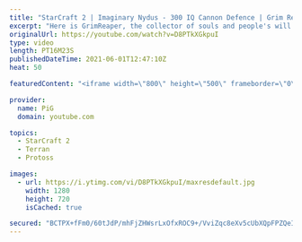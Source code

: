```yaml
---
title: "StarCraft 2 | Imaginary Nydus - 300 IQ Cannon Defence | Grim Reaper #7"
excerpt: "Here is GrimReaper, the collector of souls and people's will to practice StarCraft 2 again. -- 🐷 Like my videos? Help support me by being a patron: https://www.patreon.com/PiGSC2 🐖 Watch live at https://www.twitch.tv/x5_pig 🐽 Linktree: https://linktr.ee/PiGStarcraft 👕 Merch: https://teespring.com/stores/pig-sc2"
originalUrl: https://youtube.com/watch?v=D8PTkXGkpuI
type: video
length: PT16M23S
publishedDateTime: 2021-06-01T12:47:10Z
heat: 50

featuredContent: "<iframe width=\"800\" height=\"500\" frameborder=\"0\" src=\"https://www.youtube.com/embed/D8PTkXGkpuI\" allow=\"accelerometer; autoplay; encrypted-media; gyroscope; picture-in-picture\" allowfullscreen></iframe>"

provider:
  name: PiG
  domain: youtube.com

topics:
  - StarCraft 2
  - Terran
  - Protoss

images:
  - url: https://i.ytimg.com/vi/D8PTkXGkpuI/maxresdefault.jpg
    width: 1280
    height: 720
    isCached: true

secured: "BCTPX+fFm0/60tJdP/mhFjZHWsrLxOfxROC9+/VviZqc8eXv5cUbXQpFPZQeIA4zBk2/jOs9a39iq/BoTMWQLDHlUSXaDx1c7bOuLzBv7qsN4yOk5H6N43qFXjb5I3PMygjBRw/j7n5Zva28QJ5YsW3/9a6JNXbgcrrCzz/rIJG2H5fYEx701OIOFC455Gv1i5n0hCah2ChKD4gQC8xwdkXKU5qThPP+/fB382o0XgyC5LkeLfMY/8fK3r5QlFUHqlcO2esWv8ijMFmpj+gkkoePrE726GUCGYQfA99sekrgNe4d3+bxJ7mTzKOIB3OZqelBi62scZ6kK/Bkl4dufMMdMKdCpgEBeU8VhbFgUSuzgM3tCYYd58Ozsm0xB8mD44Kq2mbOa0pZAPsuu9+CCM2oJV9Nvd0veZ+xmH587Oo=;s3Y5T7+AYnQOLdUpd8FnOQ=="
---
```



